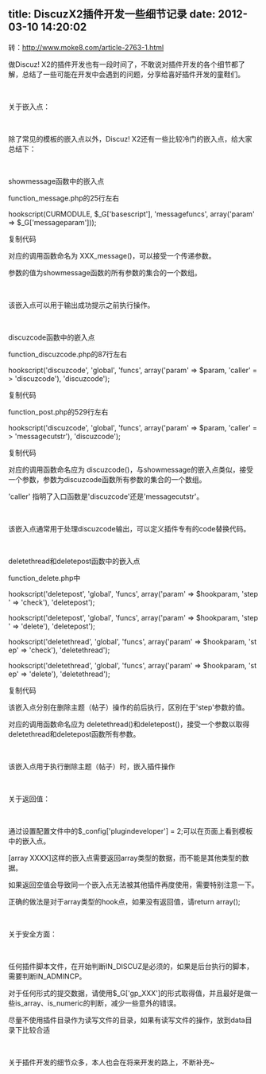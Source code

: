 title: DiscuzX2插件开发一些细节记录
date: 2012-03-10 14:20:02
---

<p>
	转：<a href="http://www.moke8.com/article-2763-1.html">http://www.moke8.com/article-2763-1.html</a>
</p>
<p>
	做Discuz!&nbsp;X2的插件开发也有一段时间了，不敢说对插件开发的各个细节都了解，总结了一些可能在开发中会遇到的问题，分享给喜好插件开发的童鞋们。
</p>
<p>
	<br />
</p>
<p>
	关于嵌入点：
</p>
<p>
	<br />
</p>
<p>
	除了常见的模板的嵌入点以外，Discuz!&nbsp;X2还有一些比较冷门的嵌入点，给大家总结下：
</p>
<p>
	<br />
</p>
<p>
	showmessage函数中的嵌入点
</p>
<p>
	function_message.php的25行左右
</p>
<p>
	hookscript(CURMODULE,&nbsp;$_G['basescript'],&nbsp;'messagefuncs',&nbsp;array('param'&nbsp;=&gt;&nbsp;$_G['messageparam']));
</p>
<p>
	复制代码
</p>
<p>
	对应的调用函数命名为&nbsp;XXX_message()，可以接受一个传递参数。
</p>
<p>
	参数的值为showmessage函数的所有参数的集合的一个数组。
</p>
<p>
	<br />
</p>
<p>
	该嵌入点可以用于输出成功提示之前执行操作。
</p>
<p>
	<br />
</p>
<p>
	discuzcode函数中的嵌入点
</p>
<p>
	function_discuzcode.php的87行左右
</p>
<p>
	hookscript('discuzcode',&nbsp;'global',&nbsp;'funcs',&nbsp;array('param'&nbsp;=&gt;&nbsp;$param,&nbsp;'caller'&nbsp;=&gt;&nbsp;'discuzcode'),&nbsp;'discuzcode');
</p>
<p>
	复制代码
</p>
<p>
	function_post.php的529行左右
</p>
<p>
	hookscript('discuzcode',&nbsp;'global',&nbsp;'funcs',&nbsp;array('param'&nbsp;=&gt;&nbsp;$param,&nbsp;'caller'&nbsp;=&gt;&nbsp;'messagecutstr'),&nbsp;'discuzcode');
</p>
<p>
	复制代码
</p>
<p>
	对应的调用函数命名应为&nbsp;discuzcode()，与showmessage的嵌入点类似，接受一个参数，参数为discuzcode函数所有参数的集合的一个数组。
</p>
<p>
	'caller'&nbsp;指明了入口函数是'discuzcode'还是'messagecutstr'。
</p>
<p>
	<br />
</p>
<p>
	该嵌入点通常用于处理discuzcode输出，可以定义插件专有的code替换代码。
</p>
<p>
	<br />
</p>
<p>
	deletethread和deletepost函数中的嵌入点
</p>
<p>
	function_delete.php中
</p>
<p>
	hookscript('deletepost',&nbsp;'global',&nbsp;'funcs',&nbsp;array('param'&nbsp;=&gt;&nbsp;$hookparam,&nbsp;'step'&nbsp;=&gt;&nbsp;'check'),&nbsp;'deletepost');
</p>
<p>
	hookscript('deletepost',&nbsp;'global',&nbsp;'funcs',&nbsp;array('param'&nbsp;=&gt;&nbsp;$hookparam,&nbsp;'step'&nbsp;=&gt;&nbsp;'delete'),&nbsp;'deletepost');
</p>
<p>
	hookscript('deletethread',&nbsp;'global',&nbsp;'funcs',&nbsp;array('param'&nbsp;=&gt;&nbsp;$hookparam,&nbsp;'step'&nbsp;=&gt;&nbsp;'check'),&nbsp;'deletethread');
</p>
<p>
	hookscript('deletethread',&nbsp;'global',&nbsp;'funcs',&nbsp;array('param'&nbsp;=&gt;&nbsp;$hookparam,&nbsp;'step'&nbsp;=&gt;&nbsp;'delete'),&nbsp;'deletethread');
</p>
<p>
	复制代码
</p>
<p>
	该嵌入点分别在删除主题（帖子）操作的前后执行，区别在于'step'参数的值。
</p>
<p>
	对应的调用函数命名应为&nbsp;deletethread()和deletepost()，接受一个参数以取得deletethread和deletepost函数所有参数。
</p>
<p>
	<br />
</p>
<p>
	该嵌入点用于执行删除主题（帖子）时，嵌入插件操作
</p>
<p>
	<br />
</p>
<p>
	关于返回值：
</p>
<p>
	<br />
</p>
<p>
	通过设置配置文件中的$_config['plugindeveloper']&nbsp;=&nbsp;2;可以在页面上看到模板中的嵌入点。
</p>
<p>
	[array&nbsp;XXXX]这样的嵌入点需要返回array类型的数据，而不能是其他类型的数据。
</p>
<p>
	如果返回空值会导致同一个嵌入点无法被其他插件再度使用，需要特别注意一下。
</p>
<p>
	正确的做法是对于array类型的hook点，如果没有返回值，请return&nbsp;array();
</p>
<p>
	<br />
</p>
<p>
	关于安全方面：
</p>
<p>
	<br />
</p>
<p>
	任何插件脚本文件，在开始判断IN_DISCUZ是必须的，如果是后台执行的脚本，需要判断IN_ADMINCP。
</p>
<p>
	对于任何形式的提交数据，请使用$_G['gp_XXX']的形式取得值，并且最好是做一些is_array、is_numeric的判断，减少一些意外的错误。
</p>
<p>
	尽量不使用插件目录作为读写文件的目录，如果有读写文件的操作，放到data目录下比较合适
</p>
<p>
	<br />
</p>
<p>
	关于插件开发的细节众多，本人也会在将来开发的路上，不断补充~
</p>